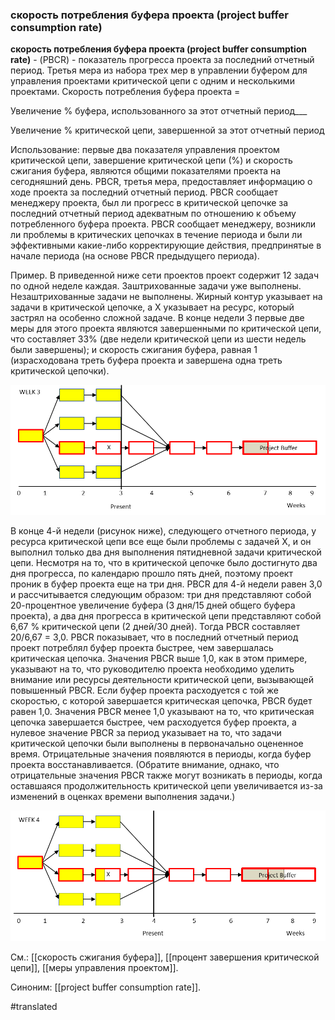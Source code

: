 ### скорость потребления буфера проекта (project buffer consumption rate)

**скорость потребления буфера проекта (project buffer consumption rate)** - (PBCR) - показатель прогресса проекта за последний отчетный период. Третья мера из набора трех мер в управлении буфером для управления проектами критической цепи с одним и несколькими проектами. Скорость потребления буфера проекта =

Увеличение % буфера, использованного за этот отчетный период\_\_\_

Увеличение % критической цепи, завершенной за этот отчетный период

Использование: первые два показателя управления проектом критической цепи, завершение критической цепи (%) и скорость сжигания буфера, являются общими показателями проекта на сегодняшний день. PBCR, третья мера, предоставляет информацию о ходе проекта за последний отчетный период. PBCR сообщает менеджеру проекта, был ли прогресс в критической цепочке за последний отчетный период адекватным по отношению к объему потребленного буфера проекта. PBCR сообщает менеджеру, возникли ли проблемы в критических цепочках в течение периода и были ли эффективными какие-либо корректирующие действия, предпринятые в начале периода (на основе PBCR предыдущего периода).

Пример. В приведенной ниже сети проектов проект содержит 12 задач по одной неделе каждая. Заштрихованные задачи уже выполнены. Незаштрихованные задачи не выполнены. Жирный контур указывает на задачи в критической цепочке, а X указывает на ресурс, который застрял на особенно сложной задаче. В конце недели 3 первые две меры для этого проекта являются завершенными по критической цепи, что составляет 33% (две недели критической цепи из шести недель были завершены); и скорость сжигания буфера, равная 1 (израсходована треть буфера проекта и завершена одна треть критической цепочки).

![](images/image54.png)

В конце 4-й недели (рисунок ниже), следующего отчетного периода, у ресурса критической цепи все еще были проблемы с задачей X, и он выполнил только два дня выполнения пятидневной задачи критической цепи. Несмотря на то, что в критической цепочке было достигнуто два дня прогресса, по календарю прошло пять дней, поэтому проект проник в буфер проекта еще на три дня. PBCR для 4-й недели равен 3,0 и рассчитывается следующим образом: три дня представляют собой 20-процентное увеличение буфера (3 дня/15 дней общего буфера проекта), а два дня прогресса в критической цепи представляют собой 6,67 % критической цепи (2 дней/30 дней). Тогда PBCR составляет 20/6,67 = 3,0. PBCR показывает, что в последний отчетный период проект потреблял буфер проекта быстрее, чем завершалась критическая цепочка. Значения PBCR выше 1,0, как в этом примере, указывают на то, что руководителю проекта необходимо уделить внимание или ресурсы деятельности критической цепи, вызывающей повышенный PBCR. Если буфер проекта расходуется с той же скоростью, с которой завершается критическая цепочка, PBCR будет равен 1,0. Значения PBCR менее 1,0 указывают на то, что критическая цепочка завершается быстрее, чем расходуется буфер проекта, а нулевое значение PBCR за период указывает на то, что задачи критической цепочки были выполнены в первоначально оцененное время. Отрицательные значения появляются в периоды, когда буфер проекта восстанавливается. (Обратите внимание, однако, что отрицательные значения PBCR также могут возникать в периоды, когда оставшаяся продолжительность критической цепи увеличивается из-за изменений в оценках времени выполнения задачи.)

![](images/image40.png)

См.: [[скорость сжигания буфера]], [[процент завершения критической цепи]], [[меры управления проектом]].

Синоним: [[project buffer consumption rate]].

#translated
